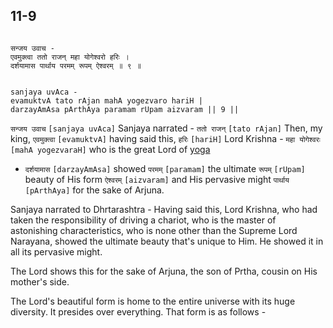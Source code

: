 ## 11-9


```shloka-sa

सन्जय उवाच -
एवमुक्त्वा ततो राजन् महा योगेश्वरो हरिः ।
दर्शयामास पार्थाय परमम् रूपम् ऐश्वरम् ॥ ९ ॥

```
```shloka-sa-hk

sanjaya uvAca -
evamuktvA tato rAjan mahA yogezvaro hariH |
darzayAmAsa pArthAya paramam rUpam aizvaram || 9 ||

```
`सन्जय उवाच` `[sanjaya uvAca]` Sanjaya narrated - `ततो राजन्` `[tato rAjan]` Then, my king, `एवमुक्त्वा` `[evamuktvA]` having said this, `हरिः` `[hariH]` Lord Krishna - `महा योगेश्वरः` `[mahA yogezvaraH]` who is the great Lord of 
[yoga](yoga_is_to_realize)
 - `दर्शयामास` `[darzayAmAsa]` showed `परमम्` `[paramam]` the ultimate `रूपम्` `[rUpam]` beauty of His form `ऐश्वरम्` `[aizvaram]` and His pervasive might `पार्थाय` `[pArthAya]` for the sake of Arjuna.

Sanjaya narrated to Dhrtarashtra - Having said this, Lord Krishna, who had taken the responsibility of driving a chariot, who is the master of astonishing characteristics, who is none other than the Supreme Lord Narayana, showed the ultimate beauty that's unique to Him. He showed it in all its pervasive might. 

The Lord shows this for the sake of Arjuna, the son of Prtha, cousin on His mother's side. 

The Lord's beautiful form is home to the entire universe with its huge diversity. It presides over everything. That form is as follows -


